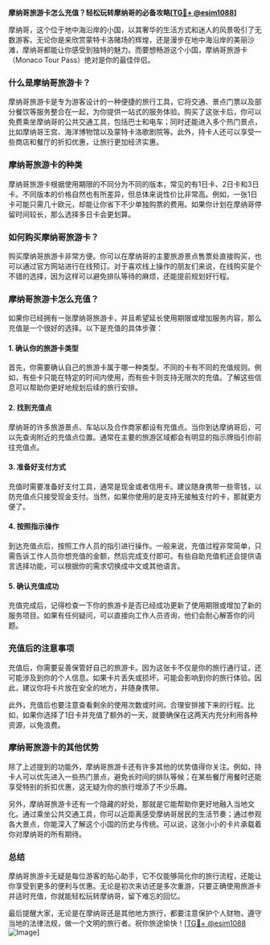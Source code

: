 **摩纳哥旅游卡怎么充值？轻松玩转摩纳哥的必备攻略[[TG💪+ @esim1088](https://t.me/s/esim1088)]**

摩纳哥，这个位于地中海沿岸的小国，以其奢华的生活方式和迷人的风景吸引了无数游客。无论你是来欣赏蒙特卡洛赌场的辉煌，还是漫步在地中海沿岸的美丽沙滩，摩纳哥都能让你感受到独特的魅力。而要想畅游这个小国，摩纳哥旅游卡（Monaco Tour Pass）绝对是你的最佳伴侣。

### **什么是摩纳哥旅游卡？**

摩纳哥旅游卡是专为游客设计的一种便捷的旅行工具，它将交通、景点门票以及部分餐饮等服务整合在一起，为你提供一站式的服务体验。购买了这张卡后，你可以免费乘坐摩纳哥的公共交通工具，包括巴士和电车；同时还能进入多个热门景点，比如摩纳哥王宫、海洋博物馆以及蒙特卡洛歌剧院等。此外，持卡人还可以享受一些商店和餐厅的折扣优惠，让旅行更加经济实惠。

### **摩纳哥旅游卡的种类**

摩纳哥旅游卡根据使用期限的不同分为不同的版本，常见的有1日卡、2日卡和3日卡。不同版本的价格自然也有所差异，但总体来说性价比非常高。例如，一张1日卡可能只需几十欧元，却能让你省下不少单独购票的费用。如果你计划在摩纳哥停留时间较长，那么选择多日卡会更划算。

### **如何购买摩纳哥旅游卡？**

购买摩纳哥旅游卡非常方便。你可以在摩纳哥的主要旅游景点售票处直接购买，也可以通过官方网站进行在线预订。对于喜欢线上操作的朋友们来说，在线购买是个不错的选择，因为这样可以避免排队等待的麻烦，还能提前规划好行程。

### **摩纳哥旅游卡怎么充值？**

如果你已经拥有一张摩纳哥旅游卡，并且希望延长使用期限或增加服务内容，那么充值是一个很好的选择。以下是充值的具体步骤：

#### **1. 确认你的旅游卡类型**
首先，你需要确认自己的旅游卡属于哪一种类型。不同的卡有不同的充值规则。例如，有些卡只能在特定的时间内使用，而有些卡则支持无限次的充值。了解这些信息可以帮助你更好地规划后续的旅行安排。

#### **2. 找到充值点**
摩纳哥的许多旅游景点、车站以及合作商家都设有充值点。当你到达摩纳哥后，可以先查询附近的充值点位置。通常在主要的旅游区域都会有明显的指示牌指引你前往充值点。

#### **3. 准备好支付方式**
充值时需要准备好支付工具，通常是现金或者信用卡。建议随身携带一些零钱，以防充值点只接受现金支付。当然，如果你使用的是支持无接触支付的卡，那就更方便了。

#### **4. 按照指示操作**
到达充值点后，按照工作人员的指引进行操作。一般来说，充值过程非常简单，只需告诉工作人员你想充值的金额，然后完成支付即可。有些自助充值机还会提供语言选择功能，可以根据你的需求切换成中文或其他语言。

#### **5. 确认充值成功**
充值完成后，记得检查一下你的旅游卡是否已经成功更新了使用期限或增加了新的服务项目。如果有任何疑问，可以直接向工作人员咨询，他们会耐心解答你的问题。

### **充值后的注意事项**

充值后，你需要妥善保管好自己的旅游卡。因为这张卡不仅是你的旅行通行证，还可能涉及到你的个人信息。如果卡片丢失或损坏，可能会影响到你的旅行体验。因此，建议你将卡片放在安全的地方，并随身携带。

此外，充值后也要注意查看剩余的使用次数或时间，合理安排接下来的行程。比如，如果你选择了1日卡并充值了额外的一天，就要确保在这两天内充分利用各种资源，以免浪费。

### **摩纳哥旅游卡的其他优势**

除了上述提到的功能外，摩纳哥旅游卡还有许多其他的优势值得你关注。例如，持卡人可以优先进入一些热门景点，避免长时间的排队等候；在某些餐厅用餐时还能享受特别的折扣优惠，这无疑为你的旅行增添了不少乐趣。

另外，摩纳哥旅游卡还有一个隐藏的好处，那就是它能帮助你更好地融入当地文化。通过乘坐公共交通工具，你可以近距离感受摩纳哥居民的生活节奏；通过参观各大景点，你能深入了解这个小国的历史与传统。可以说，这张小小的卡片承载着你对摩纳哥的所有期待。

### **总结**

摩纳哥旅游卡无疑是每位游客的贴心助手，它不仅能够简化你的旅行流程，还能让你享受到更多的便利与优惠。无论是初次来访还是多次重游，只要正确使用旅游卡并适时充值，你就能轻松玩转摩纳哥，留下难忘的回忆。

最后提醒大家，无论是在摩纳哥还是其他地方旅行，都要注意保护个人财物，遵守当地的法律法规，做一个文明的旅行者。祝你旅途愉快！[[TG💪+ @esim1088](https://t.me/s/esim1088) ![Image](https://i.postimg.cc/4NQfJmqS/Snipaste-2025-05-13-00-14-12.png)]